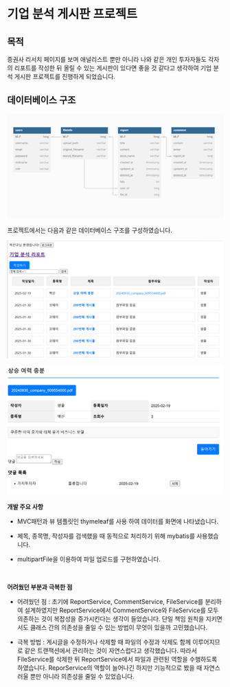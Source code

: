 # 기업 분석 게시판 프로젝트

## 목적

증권사 리서치 페이지를 보며 애널리스트 뿐만 아니라 나와 같은 개인 투자자들도 각자의 리포트를 작성한 뒤 올릴 수 있는 게시판이 있다면 좋을 것 같다고 생각하여 기업 분석 게시판 프로젝트를 진행하게 되었습니다.
<br>

## 데이터베이스 구조

![image.png](https://github.com/sammool/Company_Analysis_Board/blob/main/src/main/resources/static/image/image%20(7).png?raw=true)

프로젝트에서는 다음과 같은 데이터베이스 구조를 구성하였습니다.
<br>

![image.png](https://github.com/sammool/Company_Analysis_Board/blob/main/src/main/resources/static/image/image%20(9).png?raw=true)

![image.png](https://github.com/sammool/Company_Analysis_Board/blob/main/src/main/resources/static/image/image%20(8).png?raw=true)

**개발 주요 사항**

- MVC패턴과 뷰 템플릿인 thymeleaf를 사용 하여 데이터를 화면에 나타냈습니다.

- 제목, 종목명, 작성자를 검색했을 때 동적으로 처리하기 위해 mybatis를 사용했습니다.

- multipartFile을 이용하여 파일 업로드를 구현하였습니다.
<br>

**어려웠던 부분과 극복한 점**

- 어려웠던 점 : 초기에 ReportService, CommentService, FileService를 분리하여 설계하였지만 ReportService에서 CommentService와 FileService를 모두 의존하는 것이 복잡성을 증가시킨다는 생각이 들었습니다. 단일 책임 원칙을 지키면서도 클래스 간의 의존성을 줄일 수 있는 방법이 무엇이 있을까 고민했습니다.

- 극복 방법 :  게시글을 수정하거나 삭제할 때 파일의 수정과 삭제도 함께 이루어지므로 같은 트랜잭션에서 관리하는 것이 자연스럽다고 생각했습니다. 따라서 FileService를 삭제한 뒤 ReportService에서 파일과 관련된 역할을 수행하도록 하였습니다. ReporService의 역할이 늘어나긴 하지만 기능적으로 봤을 때 자연스러울 뿐만 아니라 의존성을 줄일 수 있었습니다.
